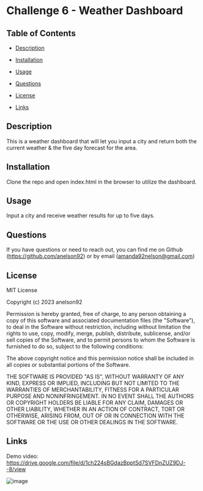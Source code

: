 # Challenge 6 - Weather Dashboard

## Table of Contents
  
 * [Description](#Description)
  
 * [Installation](#Installation)
  
 * [Usage](#Usage)

 * [Questions](#Questions)
  
 * [License](#License)
 
 * [Links](#Links)
  
## Description
  
This is a weather dashboard that will let you input a city and return both the current weather & the five day forecast for the area. 

## Installation
  
Clone the repo and open index.html in the browser to utilize the dashboard. 
  
## Usage
  
Input a city and receive weather results for up to five days. 

## Questions
  
If you have questions or need to reach out, you can find me on Github (https://github.com/anelson92) or by email (amanda92nelson@gmail.com)
 
## License 

MIT License

Copyright (c) 2023 anelson92

Permission is hereby granted, free of charge, to any person obtaining a copy
of this software and associated documentation files (the "Software"), to deal
in the Software without restriction, including without limitation the rights
to use, copy, modify, merge, publish, distribute, sublicense, and/or sell
copies of the Software, and to permit persons to whom the Software is
furnished to do so, subject to the following conditions:

The above copyright notice and this permission notice shall be included in all
copies or substantial portions of the Software.

THE SOFTWARE IS PROVIDED "AS IS", WITHOUT WARRANTY OF ANY KIND, EXPRESS OR
IMPLIED, INCLUDING BUT NOT LIMITED TO THE WARRANTIES OF MERCHANTABILITY,
FITNESS FOR A PARTICULAR PURPOSE AND NONINFRINGEMENT. IN NO EVENT SHALL THE
AUTHORS OR COPYRIGHT HOLDERS BE LIABLE FOR ANY CLAIM, DAMAGES OR OTHER
LIABILITY, WHETHER IN AN ACTION OF CONTRACT, TORT OR OTHERWISE, ARISING FROM,
OUT OF OR IN CONNECTION WITH THE SOFTWARE OR THE USE OR OTHER DEALINGS IN THE
SOFTWARE.

## Links

Demo video: https://drive.google.com/file/d/1ch224sBGdazBpptSd7SVFDnZUZ9DJ--8/view

![image](https://user-images.githubusercontent.com/115906480/232338880-d7421a8c-9b9b-4e61-9680-b81f3e242505.png)

